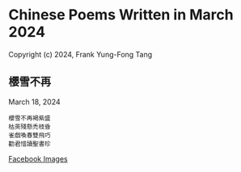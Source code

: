 # Chinese Poems Written in March 2024
Copyright (c) 2024, Frank Yung-Fong Tang

## 櫻雪不再
March 18, 2024 
```
櫻雪不再褐紫盛
枯莢殘懸禿枝昏
雀戲喚春雙飛巧
勸君惜讀聖書珍
```
[Facebook Images](https://www.facebook.com/FrankYFTang/posts/pfbid0kFEm9YNuGc8WrHmggA5CwqssoCGaoGsignnXXpwkdDaTzceBmcbwQF252PLqXq9tl)
